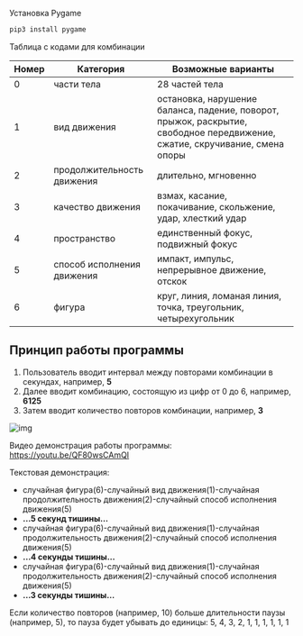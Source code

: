 Установка Pygame
```bash
pip3 install pygame
```
Таблица с кодами для комбинации

| Номер | Категория                  | Возможные варианты                                           |
| ----- | -------------------------- | ------------------------------------------------------------ |
| 0     | части тела                 | 28 частей тела                                               |
| 1     | вид движения               | остановка, нарушение баланса, падение, поворот, прыжок, раскрытие, свободное передвижение, сжатие, скручивание, смена опоры |
| 2     | продолжительность движения | длительно, мгновенно                                         |
| 3     | качество движения          | взмах, касание, покачивание, скольжение, удар, хлесткий удар |
| 4     | пространство               | единственный фокус, подвижный фокус                          |
| 5     | способ исполнения движения | импакт, импульс, непрерывное движение, отскок         |
| 6     | фигура                     | круг, линия, ломаная линия, точка, треугольник, четырехугольник |

## Принцип работы программы

1. Пользователь вводит интервал между повторами комбинации в секундах, например, **5**
2. Далее вводит комбинацию, состоящую из цифр от 0 до 6, например, **6125**
3. Затем вводит количество повторов комбинации, например, **3**

![img](https://lh6.googleusercontent.com/49jLRMphIfYsjpMgDK4TINFBZmzVBh9_8Q5ec_bl5nd-Uq3NGS3J3kQb5MOW8g4VsD_UiSy9b3bo2KLKqz3Cb7ktNFW7bTqV71x0BbdncQUU4ETLdFagk1Sh8CUnCMMwej0Seo-f)

Видео демонстрация работы программы: https://youtu.be/QF80wsCAmQI

Текстовая демонстрация:

- случайная фигура(6)-случайный вид движения(1)-случайная продолжительность движения(2)-случайный способ исполнения движения(5)
- **...5 секунд тишины…**
- случайная фигура(6)-случайный вид движения(1)-случайная продолжительность движения(2)-случайный способ исполнения движения(5)
- **...4 секунды тишины…**
- случайная фигура(6)-случайный вид движения(1)-случайная продолжительность движения(2)-случайный способ исполнения движения(5)
- **...3 секунды тишины…**

Если количество повторов (например, 10) больше длительности паузы (например, 5), то пауза будет убывать до единицы: 5, 4, 3, 2, 1, 1, 1, 1, 1, 1
